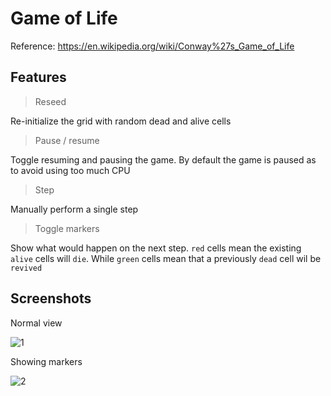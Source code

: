# Game of Life

Reference: https://en.wikipedia.org/wiki/Conway%27s_Game_of_Life


## Features

> Reseed

Re-initialize the grid with random dead and alive cells

> Pause / resume

Toggle resuming and pausing the game. By default the game is paused as to avoid
using too much CPU

> Step

Manually perform a single step

> Toggle markers

Show what would happen on the next step. `red` cells mean the existing `alive` cells will `die`. While `green` cells mean that a previously `dead` cell wil be `revived`


## Screenshots

Normal view

![1](https://user-images.githubusercontent.com/2149528/77009522-58780f80-6968-11ea-96af-e9748dca8874.png)

Showing markers

![2](https://user-images.githubusercontent.com/2149528/77009588-734a8400-6968-11ea-8ebd-d8d9cf1f1a23.png)

